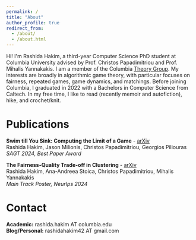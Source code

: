 ```yaml
---
permalink: /
title: "About"
author_profile: true
redirect_from: 
  - /about/
  - /about.html
---
```


Hi! I'm Rashida Hakim, a third-year Computer Science PhD student at Columbia University advised by Prof. Christos Papadimitriou and Prof. Mihalis Yannakakis. I am a member of the Columbia [Theory Group](https://theory.cs.columbia.edu/). My interests are broadly in algorithmic game theory, with particular focuses on fairness, repeated games, game dynamics, and matchings. Before joining Columbia, I graduated in 2022 with a Bachelors in Computer Science from Caltech. In my free time, I like to read (recently memoir and autofiction), hike, and crochet/knit. 

Publications
======
**Swim till You Sink: Computing the Limit of a Game** - [arXiv](https://arxiv.org/abs/2408.11146)  
Rashida Hakim, Jason Milionis, Christos Papadimitriou, Georgios Piliouras  
*SAGT 2024, Best Paper Award*

**The Fairness-Quality Trade-off in Clustering** - [arXiv](https://arxiv.org/abs/2408.10002)  
Rashida Hakim, Ana-Andreea Stoica, Christos Papadimitriou, Mihalis Yannakakis  
*Main Track Poster, NeurIps 2024*
 
Contact
======
**Academic:** rashida.hakim AT columbia.edu  
**Blog/Personal:** rashidahakim42 AT gmail.com
